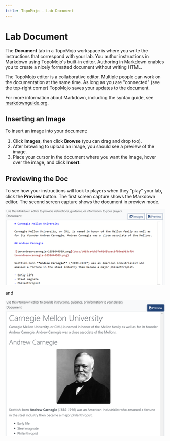 ```yaml
---
title: TopoMojo — Lab Document
---
```


# Lab Document

The **Document** tab in a TopoMojo workspace is where you write the instructions that correspond with your lab. You author instructions in Markdown using TopoMojo's built-in editor. Authoring in Markdown enables you to create a nicely formatted document without writing HTML.

The TopoMojo editor is a collaborative editor. Multiple people can work on the documentation at the same time. As long as you are "connected" (see the top-right corner) TopoMojo saves your updates to the document.

For more information about Markdown, including the syntax guide, see [markdownguide.org](https://www.markdownguide.org/).

## Inserting an Image

To insert an image into your document:

1. Click **Images**, then click **Browse** (you can drag and drop too).
2. After browsing to upload an image, you should see a preview of the image.
3. Place your cursor in the document where you want the image, hover over the image, and click **Insert**.

## Previewing the Doc

To see how your instructions will look to players when they "play" your lab, click the **Preview** button. The first screen capture shows the Markdown editor. The second screen capture shows the document in preview mode.

![markdown-editor](img/markdown-editor.png)

and

![markdown-preview](img/markdown-preview.png)
